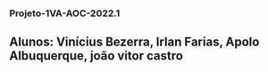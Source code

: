### Projeto-1VA-AOC-2022.1
## Alunos: Vinícius Bezerra, Irlan Farias, Apolo Albuquerque, joão vitor castro

